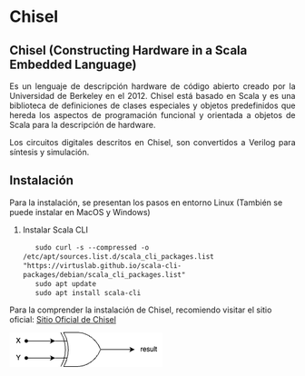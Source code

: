 # Chisel

## Chisel (Constructing Hardware in a Scala Embedded Language)

<p align='justify'>Es un lenguaje de descripción hardware de código abierto creado por la Universidad de Berkeley en el 2012. Chisel está basado en Scala y es una biblioteca de definiciones de clases especiales y objetos predefinidos que hereda los aspectos de programación funcional y orientada a objetos de Scala para la descripción de hardware.</p>

<p align='justify'>Los circuitos digitales descritos en Chisel, son convertidos a Verilog para síntesis y simulación.</p>

## Instalación

Para la instalación, se presentan los pasos en entorno Linux (También se puede instalar en MacOS y Windows)

1. Instalar Scala CLI

   ```curl -sS "https://virtuslab.github.io/scala-cli-packages/KEY.gpg" | sudo gpg --dearmor  -o /etc/apt/trusted.gpg.d/scala-cli.gpg 2>/dev/null
      sudo curl -s --compressed -o /etc/apt/sources.list.d/scala_cli_packages.list "https://virtuslab.github.io/scala-cli-packages/debian/scala_cli_packages.list"
      sudo apt update
      sudo apt install scala-cli
   ``` 


Para la comprender la instalación de Chisel, recomiendo visitar el sitio oficial: [Sitio Oficial de Chisel](https://www.chisel-lang.org)





![Compuerta XOR](https://github.com/faurbano/Chisel/blob/main/images/myXOR.png?raw=true)

